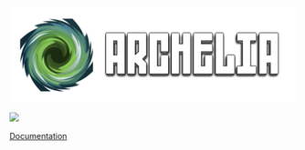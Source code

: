 <p align="left">
  <img src="docs/repository/banner.png"/>
</p>

[![](https://jitpack.io/v/isaweye/archelia.svg)](https://jitpack.io/#isaweye/archelia)


[Documentation](https://isaweye.github.io/archelia)
